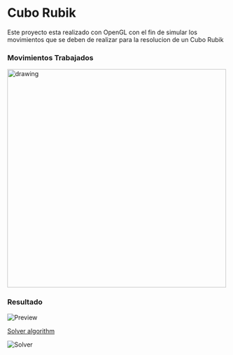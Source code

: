# Cubo Rubik

Este proyecto esta realizado con OpenGL con el fin de simular los movimientos que se deben de realizar para la resolucion de un Cubo Rubik

### Movimientos Trabajados
<img src="https://user-images.githubusercontent.com/52789278/223913260-f13b5d59-1951-4aae-955e-d03fc17b4d2d.png" alt="drawing" width="500"/>

### Resultado

![Preview](https://user-images.githubusercontent.com/52789278/223912468-3dd78813-bb1c-48d0-94b2-880cb0cbaa4e.gif)

[Solver algorithm](https://github.com/Rubenmp/Rubik)

![Solver](https://user-images.githubusercontent.com/52789278/223912260-44619bbc-5b7f-4dd6-b24d-afcac884c2c2.gif)
